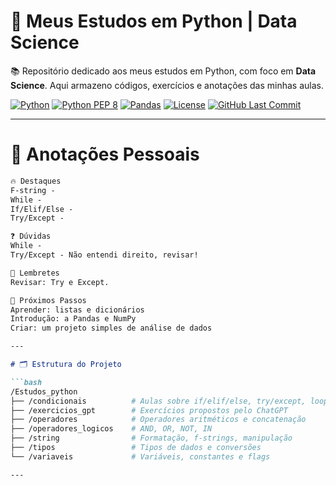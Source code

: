 # 🐍 Meus Estudos em Python | Data Science

📚 Repositório dedicado aos meus estudos em Python, com foco em **Data Science**.
Aqui armazeno códigos, exercícios e anotações das minhas aulas.

[![Python](https://img.shields.io/badge/Python-3.10%2B-blue?logo=python&logoColor=white)](https://www.python.org/)
[![Python PEP 8](https://img.shields.io/badge/Python-3.10%2B-blue?logo=python&logoColor=white)](https://peps.python.org/pep-0008/)
[![Pandas](https://img.shields.io/badge/Pandas-2.0%2B-%23150458?logo=pandas&logoColor=white)](https://pandas.pydata.org/)
[![License](https://img.shields.io/github/license/TShooter2K/EstudoPython)](LICENSE)
[![GitHub Last Commit](https://img.shields.io/github/last-commit/seu-usuario/seu-repositorio)](https://github.com/seu-usuario/seu-repositorio/commits/main)

---

# 📝 Anotações Pessoais

```markdown
🔥 Destaques
F-string - 
While - 
If/Elif/Else - 
Try/Except - 

❓ Dúvidas
While - 
Try/Except - Não entendi direito, revisar!

📌 Lembretes
Revisar: Try e Except.

🎯 Próximos Passos
Aprender: listas e dicionários
Introdução: a Pandas e NumPy
Criar: um projeto simples de análise de dados

---

# 🗂️ Estrutura do Projeto

```bash
/Estudos_python
├── /condicionais          # Aulas sobre if/elif/else, try/except, loops
├── /exercicios_gpt        # Exercícios propostos pelo ChatGPT
├── /operadores            # Operadores aritméticos e concatenação
├── /operadores_logicos    # AND, OR, NOT, IN
├── /string                # Formatação, f-strings, manipulação
├── /tipos                 # Tipos de dados e conversões
└── /variaveis             # Variáveis, constantes e flags

---